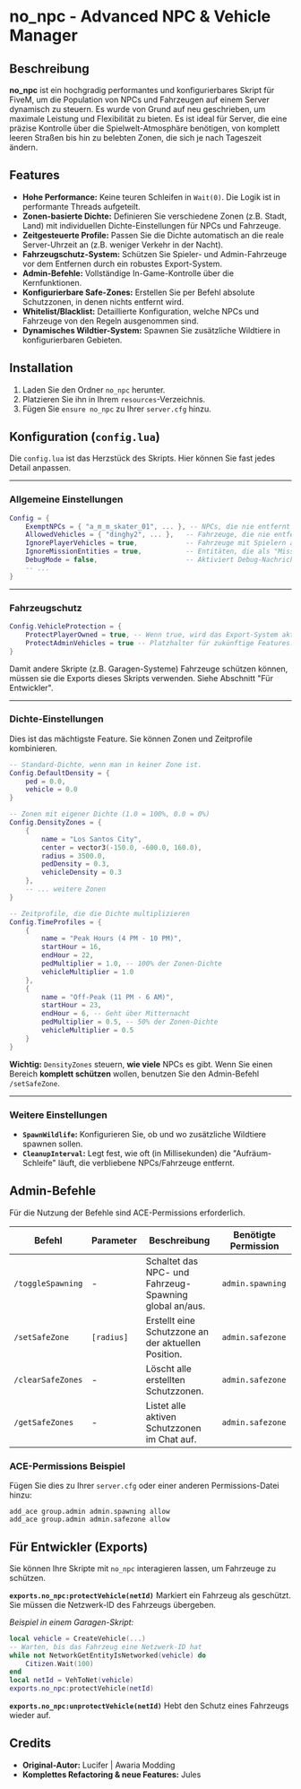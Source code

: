 # no_npc - Advanced NPC & Vehicle Manager

## Beschreibung

**no_npc** ist ein hochgradig performantes und konfigurierbares Skript für FiveM, um die Population von NPCs und Fahrzeugen auf einem Server dynamisch zu steuern. Es wurde von Grund auf neu geschrieben, um maximale Leistung und Flexibilität zu bieten. Es ist ideal für Server, die eine präzise Kontrolle über die Spielwelt-Atmosphäre benötigen, von komplett leeren Straßen bis hin zu belebten Zonen, die sich je nach Tageszeit ändern.

## Features

- **Hohe Performance:** Keine teuren Schleifen in `Wait(0)`. Die Logik ist in performante Threads aufgeteilt.
- **Zonen-basierte Dichte:** Definieren Sie verschiedene Zonen (z.B. Stadt, Land) mit individuellen Dichte-Einstellungen für NPCs und Fahrzeuge.
- **Zeitgesteuerte Profile:** Passen Sie die Dichte automatisch an die reale Server-Uhrzeit an (z.B. weniger Verkehr in der Nacht).
- **Fahrzeugschutz-System:** Schützen Sie Spieler- und Admin-Fahrzeuge vor dem Entfernen durch ein robustes Export-System.
- **Admin-Befehle:** Vollständige In-Game-Kontrolle über die Kernfunktionen.
- **Konfigurierbare Safe-Zones:** Erstellen Sie per Befehl absolute Schutzzonen, in denen nichts entfernt wird.
- **Whitelist/Blacklist:** Detaillierte Konfiguration, welche NPCs und Fahrzeuge von den Regeln ausgenommen sind.
- **Dynamisches Wildtier-System:** Spawnen Sie zusätzliche Wildtiere in konfigurierbaren Gebieten.

## Installation

1.  Laden Sie den Ordner `no_npc` herunter.
2.  Platzieren Sie ihn in Ihrem `resources`-Verzeichnis.
3.  Fügen Sie `ensure no_npc` zu Ihrer `server.cfg` hinzu.

## Konfiguration (`config.lua`)

Die `config.lua` ist das Herzstück des Skripts. Hier können Sie fast jedes Detail anpassen.

---

### Allgemeine Einstellungen

```lua
Config = {
    ExemptNPCs = { "a_m_m_skater_01", ... }, -- NPCs, die nie entfernt werden.
    AllowedVehicles = { "dinghy2", ... },   -- Fahrzeuge, die nie entfernt werden.
    IgnorePlayerVehicles = true,            -- Fahrzeuge mit Spielern an Bord ignorieren.
    IgnoreMissionEntities = true,           -- Entitäten, die als "Missions-Entität" markiert sind, ignorieren.
    DebugMode = false,                      -- Aktiviert Debug-Nachrichten in der Konsole.
    -- ...
}
```

---

### Fahrzeugschutz

```lua
Config.VehicleProtection = {
    ProtectPlayerOwned = true, -- Wenn true, wird das Export-System aktiviert.
    ProtectAdminVehicles = true -- Platzhalter für zukünftige Features.
}
```
Damit andere Skripte (z.B. Garagen-Systeme) Fahrzeuge schützen können, müssen sie die Exports dieses Skripts verwenden. Siehe Abschnitt "Für Entwickler".

---

### Dichte-Einstellungen

Dies ist das mächtigste Feature. Sie können Zonen und Zeitprofile kombinieren.

```lua
-- Standard-Dichte, wenn man in keiner Zone ist.
Config.DefaultDensity = {
    ped = 0.0,
    vehicle = 0.0
}

-- Zonen mit eigener Dichte (1.0 = 100%, 0.0 = 0%)
Config.DensityZones = {
    {
        name = "Los Santos City",
        center = vector3(-150.0, -600.0, 160.0),
        radius = 3500.0,
        pedDensity = 0.3,
        vehicleDensity = 0.3
    },
    -- ... weitere Zonen
}

-- Zeitprofile, die die Dichte multiplizieren
Config.TimeProfiles = {
    {
        name = "Peak Hours (4 PM - 10 PM)",
        startHour = 16,
        endHour = 22,
        pedMultiplier = 1.0, -- 100% der Zonen-Dichte
        vehicleMultiplier = 1.0
    },
    {
        name = "Off-Peak (11 PM - 6 AM)",
        startHour = 23,
        endHour = 6, -- Geht über Mitternacht
        pedMultiplier = 0.5, -- 50% der Zonen-Dichte
        vehicleMultiplier = 0.5
    }
}
```
**Wichtig:** `DensityZones` steuern, **wie viele** NPCs es gibt. Wenn Sie einen Bereich **komplett schützen** wollen, benutzen Sie den Admin-Befehl `/setSafeZone`.

---

### Weitere Einstellungen

- **`SpawnWildlife`:** Konfigurieren Sie, ob und wo zusätzliche Wildtiere spawnen sollen.
- **`CleanupInterval`:** Legt fest, wie oft (in Millisekunden) die "Aufräum-Schleife" läuft, die verbliebene NPCs/Fahrzeuge entfernt.

## Admin-Befehle

Für die Nutzung der Befehle sind ACE-Permissions erforderlich.

| Befehl                 | Parameter        | Beschreibung                                       | Benötigte Permission |
| ---------------------- | ---------------- | -------------------------------------------------- | -------------------- |
| `/toggleSpawning`      | -                | Schaltet das NPC- und Fahrzeug-Spawning global an/aus. | `admin.spawning`     |
| `/setSafeZone`         | `[radius]`       | Erstellt eine Schutzzone an der aktuellen Position.  | `admin.safezone`     |
| `/clearSafeZones`      | -                | Löscht alle erstellten Schutzzonen.                | `admin.safezone`     |
| `/getSafeZones`        | -                | Listet alle aktiven Schutzzonen im Chat auf.       | `admin.safezone`     |

### ACE-Permissions Beispiel

Fügen Sie dies zu Ihrer `server.cfg` oder einer anderen Permissions-Datei hinzu:
```
add_ace group.admin admin.spawning allow
add_ace group.admin admin.safezone allow
```

## Für Entwickler (Exports)

Sie können Ihre Skripte mit `no_npc` interagieren lassen, um Fahrzeuge zu schützen.

**`exports.no_npc:protectVehicle(netId)`**
Markiert ein Fahrzeug als geschützt. Sie müssen die Netzwerk-ID des Fahrzeugs übergeben.

*Beispiel in einem Garagen-Skript:*
```lua
local vehicle = CreateVehicle(...)
-- Warten, bis das Fahrzeug eine Netzwerk-ID hat
while not NetworkGetEntityIsNetworked(vehicle) do
    Citizen.Wait(100)
end
local netId = VehToNet(vehicle)
exports.no_npc:protectVehicle(netId)
```

**`exports.no_npc:unprotectVehicle(netId)`**
Hebt den Schutz eines Fahrzeugs wieder auf.

## Credits

- **Original-Autor:** Lucifer | Awaria Modding
- **Komplettes Refactoring & neue Features:** Jules
